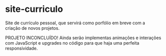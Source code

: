 # site-curriculo
Site de currículo pessoal, que servirá como porfólio em breve com a criação de novos projetos.
 
PROJETO INCONCLUÍDO!
Ainda serão implementas animações e interações com JavaScript e upgrades no código para que haja uma perfeita responsividade.
